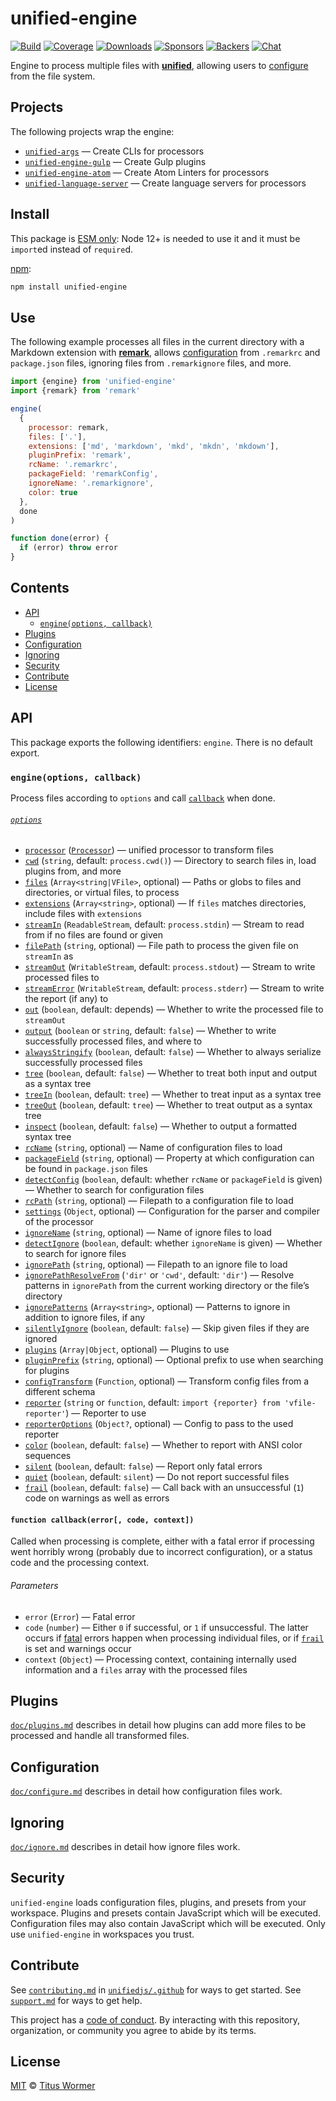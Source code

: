# unified-engine

[![Build][build-badge]][build]
[![Coverage][coverage-badge]][coverage]
[![Downloads][downloads-badge]][downloads]
[![Sponsors][sponsors-badge]][collective]
[![Backers][backers-badge]][collective]
[![Chat][chat-badge]][chat]

Engine to process multiple files with [**unified**][unified], allowing users to
[configure][] from the file system.

## Projects

The following projects wrap the engine:

*   [`unified-args`][args] — Create CLIs for processors
*   [`unified-engine-gulp`][gulp] — Create Gulp plugins
*   [`unified-engine-atom`][atom] — Create Atom Linters for processors
*   [`unified-language-server`][language-server] — Create language servers for
    processors

## Install

This package is [ESM only](https://gist.github.com/sindresorhus/a39789f98801d908bbc7ff3ecc99d99c):
Node 12+ is needed to use it and it must be `import`ed instead of `require`d.

[npm][]:

```sh
npm install unified-engine
```

## Use

The following example processes all files in the current directory with a
Markdown extension with [**remark**][remark], allows [configuration][configure]
from `.remarkrc` and `package.json` files, ignoring files from `.remarkignore`
files, and more.

```js
import {engine} from 'unified-engine'
import {remark} from 'remark'

engine(
  {
    processor: remark,
    files: ['.'],
    extensions: ['md', 'markdown', 'mkd', 'mkdn', 'mkdown'],
    pluginPrefix: 'remark',
    rcName: '.remarkrc',
    packageField: 'remarkConfig',
    ignoreName: '.remarkignore',
    color: true
  },
  done
)

function done(error) {
  if (error) throw error
}
```

## Contents

*   [API](#api)
    *   [`engine(options, callback)`](#engineoptions-callback)
*   [Plugins](#plugins)
*   [Configuration](#configuration)
*   [Ignoring](#ignoring)
*   [Security](#security)
*   [Contribute](#contribute)
*   [License](#license)

## API

This package exports the following identifiers: `engine`.
There is no default export.

### `engine(options, callback)`

Process files according to `options` and call [`callback`][callback] when
done.

###### [`options`][options]

*   [`processor`][processor] ([`Processor`][unified-processor])
    — unified processor to transform files
*   [`cwd`][cwd] (`string`, default: `process.cwd()`)
    — Directory to search files in, load plugins from, and more
*   [`files`][files] (`Array<string|VFile>`, optional)
    — Paths or globs to files and directories, or virtual files, to process
*   [`extensions`][extensions] (`Array<string>`, optional)
    — If `files` matches directories, include files with `extensions`
*   [`streamIn`][stream-in] (`ReadableStream`, default: `process.stdin`)
    — Stream to read from if no files are found or given
*   [`filePath`][file-path] (`string`, optional)
    — File path to process the given file on `streamIn` as
*   [`streamOut`][stream-out] (`WritableStream`, default: `process.stdout`)
    — Stream to write processed files to
*   [`streamError`][stream-error] (`WritableStream`, default: `process.stderr`)
    — Stream to write the report (if any) to
*   [`out`][out] (`boolean`, default: depends)
    — Whether to write the processed file to `streamOut`
*   [`output`][output] (`boolean` or `string`, default: `false`)
    — Whether to write successfully processed files, and where to
*   [`alwaysStringify`][always-stringify] (`boolean`, default: `false`)
    — Whether to always serialize successfully processed files
*   [`tree`][tree] (`boolean`, default: `false`)
    — Whether to treat both input and output as a syntax tree
*   [`treeIn`][tree-in] (`boolean`, default: `tree`)
    — Whether to treat input as a syntax tree
*   [`treeOut`][tree-out] (`boolean`, default: `tree`)
    — Whether to treat output as a syntax tree
*   [`inspect`][inspect] (`boolean`, default: `false`)
    — Whether to output a formatted syntax tree
*   [`rcName`][rc-name] (`string`, optional)
    — Name of configuration files to load
*   [`packageField`][package-field] (`string`, optional)
    — Property at which configuration can be found in `package.json` files
*   [`detectConfig`][detect-config] (`boolean`, default: whether `rcName` or
    `packageField` is given)
    — Whether to search for configuration files
*   [`rcPath`][rc-path] (`string`, optional)
    — Filepath to a configuration file to load
*   [`settings`][settings] (`Object`, optional)
    — Configuration for the parser and compiler of the processor
*   [`ignoreName`][ignore-name] (`string`, optional)
    — Name of ignore files to load
*   [`detectIgnore`][detect-ignore] (`boolean`, default: whether `ignoreName`
    is given)
    — Whether to search for ignore files
*   [`ignorePath`][ignore-path] (`string`, optional)
    — Filepath to an ignore file to load
*   [`ignorePathResolveFrom`][ignore-path-resolve-from] (`'dir'` or `'cwd'`,
    default: `'dir'`)
    — Resolve patterns in `ignorePath` from the current working directory or the
    file’s directory
*   [`ignorePatterns`][ignore-patterns] (`Array<string>`, optional)
    — Patterns to ignore in addition to ignore files, if any
*   [`silentlyIgnore`][silently-ignore] (`boolean`, default: `false`)
    — Skip given files if they are ignored
*   [`plugins`][options-plugins] (`Array|Object`, optional)
    — Plugins to use
*   [`pluginPrefix`][plugin-prefix] (`string`, optional)
    — Optional prefix to use when searching for plugins
*   [`configTransform`][config-transform] (`Function`, optional)
    — Transform config files from a different schema
*   [`reporter`][reporter] (`string` or `function`, default:
    `import {reporter} from 'vfile-reporter'`)
    — Reporter to use
*   [`reporterOptions`][reporteroptions] (`Object?`, optional)
    — Config to pass to the used reporter
*   [`color`][color] (`boolean`, default: `false`)
    — Whether to report with ANSI color sequences
*   [`silent`][silent] (`boolean`, default: `false`)
    — Report only fatal errors
*   [`quiet`][quiet] (`boolean`, default: `silent`)
    — Do not report successful files
*   [`frail`][frail] (`boolean`, default: `false`)
    — Call back with an unsuccessful (`1`) code on warnings as well as errors

#### `function callback(error[, code, context])`

Called when processing is complete, either with a fatal error if processing went
horribly wrong (probably due to incorrect configuration), or a status code and
the processing context.

###### Parameters

*   `error` (`Error`) — Fatal error
*   `code` (`number`) — Either `0` if successful, or `1` if unsuccessful.
    The latter occurs if [fatal][] errors happen when processing individual
    files, or if [`frail`][frail] is set and warnings occur
*   `context` (`Object`) — Processing context, containing internally used
    information and a `files` array with the processed files

## Plugins

[`doc/plugins.md`][plugins] describes in detail how plugins can add more files
to be processed and handle all transformed files.

## Configuration

[`doc/configure.md`][configure] describes in detail how configuration files
work.

## Ignoring

[`doc/ignore.md`][ignore] describes in detail how ignore files work.

## Security

`unified-engine` loads configuration files, plugins, and presets from your workspace.
Plugins and presets contain JavaScript which will be executed.
Configuration files may also contain JavaScript which will be executed.
Only use `unified-engine` in workspaces you trust.

## Contribute

See [`contributing.md`][contributing] in [`unifiedjs/.github`][health] for ways
to get started.
See [`support.md`][support] for ways to get help.

This project has a [code of conduct][coc].
By interacting with this repository, organization, or community you agree to
abide by its terms.

## License

[MIT][license] © [Titus Wormer][author]

<!-- Definitions -->

[build-badge]: https://github.com/unifiedjs/unified-engine/workflows/main/badge.svg

[build]: https://github.com/unifiedjs/unified-engine/actions

[coverage-badge]: https://img.shields.io/codecov/c/github/unifiedjs/unified-engine.svg

[coverage]: https://codecov.io/github/unifiedjs/unified-engine

[downloads-badge]: https://img.shields.io/npm/dm/unified-engine.svg

[downloads]: https://www.npmjs.com/package/unified-engine

[sponsors-badge]: https://opencollective.com/unified/sponsors/badge.svg

[backers-badge]: https://opencollective.com/unified/backers/badge.svg

[collective]: https://opencollective.com/unified

[chat-badge]: https://img.shields.io/badge/chat-discussions-success.svg

[chat]: https://github.com/unifiedjs/unified/discussions

[npm]: https://docs.npmjs.com/cli/install

[health]: https://github.com/unifiedjs/.github

[contributing]: https://github.com/unifiedjs/.github/blob/HEAD/contributing.md

[support]: https://github.com/unifiedjs/.github/blob/HEAD/support.md

[coc]: https://github.com/unifiedjs/.github/blob/HEAD/code-of-conduct.md

[license]: license

[author]: https://wooorm.com

[unified]: https://github.com/unifiedjs/unified

[unified-processor]: https://github.com/unifiedjs/unified#processor

[remark]: https://github.com/remarkjs/remark

[fatal]: https://github.com/vfile/vfile#vfilefailreason-position-ruleid

[callback]: #function-callbackerror-code-context

[options]: doc/options.md#options

[processor]: doc/options.md#optionsprocessor

[cwd]: doc/options.md#optionscwd

[extensions]: doc/options.md#optionsextensions

[stream-in]: doc/options.md#optionsstreamin

[file-path]: doc/options.md#optionsfilepath

[stream-out]: doc/options.md#optionsstreamout

[stream-error]: doc/options.md#optionsstreamerror

[out]: doc/options.md#optionsout

[output]: doc/options.md#optionsoutput

[always-stringify]: doc/options.md#optionsalwaysstringify

[tree]: doc/options.md#optionstree

[tree-in]: doc/options.md#optionstreein

[tree-out]: doc/options.md#optionstreeout

[inspect]: doc/options.md#optionsinspect

[detect-config]: doc/options.md#optionsdetectconfig

[rc-name]: doc/options.md#optionsrcname

[package-field]: doc/options.md#optionspackagefield

[rc-path]: doc/options.md#optionsrcpath

[settings]: doc/options.md#optionssettings

[detect-ignore]: doc/options.md#optionsdetectignore

[ignore-name]: doc/options.md#optionsignorename

[ignore-path]: doc/options.md#optionsignorepath

[ignore-path-resolve-from]: doc/options.md#optionsignorepathresolvefrom

[ignore-patterns]: doc/options.md#optionsignorepatterns

[silently-ignore]: doc/options.md#optionssilentlyignore

[plugin-prefix]: doc/options.md#optionspluginprefix

[config-transform]: doc/options.md#optionsconfigtransform

[options-plugins]: doc/options.md#optionsplugins

[reporter]: doc/options.md#optionsreporter

[reporteroptions]: doc/options.md#optionsreporteroptions

[color]: doc/options.md#optionscolor

[silent]: doc/options.md#optionssilent

[quiet]: doc/options.md#optionsquiet

[frail]: doc/options.md#optionsfrail

[files]: doc/options.md#optionsfiles

[configure]: doc/configure.md

[ignore]: doc/ignore.md

[plugins]: doc/plugins.md

[atom]: https://github.com/unifiedjs/unified-engine-atom

[gulp]: https://github.com/unifiedjs/unified-engine-gulp

[language-server]: https://github.com/unifiedjs/unified-language-server

[args]: https://github.com/unifiedjs/unified-args
